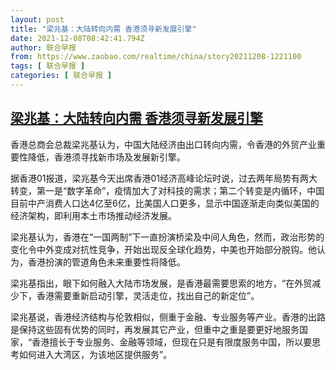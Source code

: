 ```yaml
---
layout: post
title: "梁兆基：大陆转向内需 香港须寻新发展引擎"
date: 2021-12-08T08:42:41.794Z
author: 联合早报
from: https://www.zaobao.com/realtime/china/story20211208-1221100
tags: [ 联合早报 ]
categories: [ 联合早报 ]
---
```

<!--1638976320000-->
[梁兆基：大陆转向内需 香港须寻新发展引擎](https://www.zaobao.com/realtime/china/story20211208-1221100)
------

<div>
<p>香港总商会总裁梁兆基认为，中国大陆经济由出口转向内需，令香港的外贸产业重要性降低，香港须寻找新市场及发展新引擎。</p><p>据香港01报道，梁兆基今天出席香港01经济高峰论坛时说，过去两年局势有两大转变，第一是“数字革命”，疫情加大了对科技的需求；第二个转变是内循环，中国目前中产消费人口达4亿至6亿，比美国人口更多，显示中国逐渐走向类似美国的经济架构，即利用本土市场推动经济发展。</p><p>梁兆基认为，香港在“一国两制”下一直扮演桥梁及中间人角色，然而，政治形势的变化令中外变成对抗性竞争，开始出现反全球化趋势，中美也开始部分脱钩。他认为，香港扮演的管道角色未来重要性将降低。</p><section id="imu"><div id="dfp-ad-imu1">        </div></section><p>梁兆基指出，眼下如何融入大陆市场发展，是香港最需要思索的地方，“在外贸减少下，香港需要重新启动引擎，灵活走位，找出自己的新定位”。</p><p>梁兆基说，香港经济结构与伦敦相似，侧重于金融、专业服务等产业。香港的出路是保持这些固有优势的同时，再发展其它产业，但重中之重是要更好地服务国家，“香港擅长于专业服务、金融等领域，但现在只是有限度服务中国，所以要思考如何进入大湾区，为该地区提供服务”。</p>      <div class="cx_paywall_placeholder" id="sph_cdp_40"></div>
</div>

